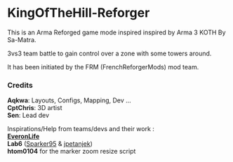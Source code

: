 # KingOfTheHill-Reforger

This is an Arma Reforged game mode inspired inspired by Arma 3 KOTH By Sa-Matra.

3vs3 team battle to gain control over a zone with some towers around.

It has been initiated by the FRM (FrenchReforgerMods) mod team.

### Credits

**Aqkwa**: Layouts, Configs, Mapping, Dev ... \
**CptChris**: 3D artist \
**Sen**: Lead dev

Inspirations/Help from teams/devs and their work : \
**[EveronLife](https://everon.life/)** \
**Lab6** ([Sparker95](https://github.com/Sparker95) & [jpetanjek](https://github.com/jpetanjek)) \
**htom0104** for the marker zoom resize script 


<!-- # OLD Peer tool setup -->
<!-- -addonsDir "C:\Users\sengamin\Documents\My Games\ArmaReforgerWorkbench\addons\KingOfTheHill-Reforger" -addons KOTHKingOfTheHill,ProjectRefineMap -->